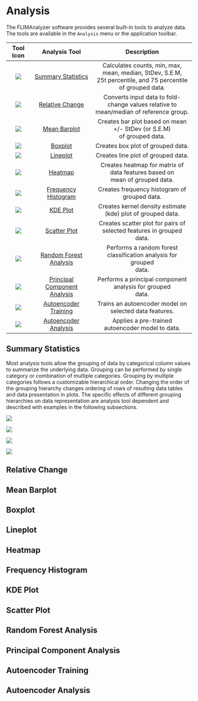 # Analysis

The FLIMAnalyzer software provides several built-in tools to analyze data. The tools are available in the `Analysis` menu or the application toolbar.

| Tool Icon | Analysis Tool | Description |
|:---------:|:-------------:|:-----------:|
| ![](/images/analysis/summary.png) | [Summary Statistics](/userguide/analysis/summarystats) | Calculates counts, min, max, mean, median, StDev, S.E.M, <br>25t percentile, and 75 percentile of grouped data. |
| ![](/images/analysis/relchange.png) | [Relative Change](#relative-change) | Converts input data to fold-change values relative to<br> mean/median of reference group. |
| ![](/images/analysis/meanbar.png) | [Mean Barplot](#mean-barplot) | Creates bar plot based on mean +/- StDev (or S.E.M)<br> of grouped data. |
| ![](/images/analysis/boxplot.png) | [Boxplot](#boxplot) | Creates box plot of grouped data. |
| ![](/images/analysis/lineplot.png) | [Lineplot](#lineplot) | Creates line plot of grouped data. |
| ![](/images/analysis/heatmap.png) | [Heatmap](#heatmap) | Creates heatmap for matrix of data features based on <br>mean of grouped data. |
| ![](/images/analysis/histogram.png) | [Frequency Histogram](#frequency-histogram) | Creates frequency histogram of grouped data. |
| ![](/images/analysis/kde.png) | [KDE Plot](#kde-plot) | Creates kernel density estimate (kde) plot of grouped data. |
| ![](/images/analysis/scatter.png) | [Scatter Plot](#scatter-plot) | Creates scatter plot for pairs of selected features in grouped<br> data. |
| ![](/images/analysis/randomforest.png) | [Random Forest Analysis](#random-forest-analysis) | Performs a random forest classification analysis for grouped<br> data. |
| ![](/images/analysis/pca.png) | [Principal Component Analysis](#principal-component-analysis) | Performs a principal component analysis for grouped<br> data. |
| ![](/images/analysis/aetrain.png) | [Autoencoder Training](#autoencoder-training) | Trains an autoencoder model on selected data features. |
| ![](/images/analysis/aerun.png) | [Autoencoder Analysis](#autoencoder-analysis) | Applies a pre-trained autoencoder model to data. |

## Summary Statistics

Most analysis tools allow the grouping of data by categorical column values to summarize the underlying data. Grouping can be performed by single category or combination of multiple categories. Grouping by multiple categories follows a customizable hierarchical order. Changing the order of the grouping hierarchy changes ordering of rows of resulting data tables and data presentation in plots. The specific effects of different grouping hierarchies on data representation are analysis tool dependent and described with examples in the following subsections.

![](/images/data/dataframe.png)

![](/images/analysis/summary-nogrouping.png)

![](/images/analysis/summary-result1-nogrouping.png)

![](/images/analysis/summary-result2-nogrouping.png)

## Relative Change

## Mean Barplot

## Boxplot

## Lineplot

## Heatmap

## Frequency Histogram

## KDE Plot

## Scatter Plot

## Random Forest Analysis

## Principal Component Analysis

## Autoencoder Training

## Autoencoder Analysis
